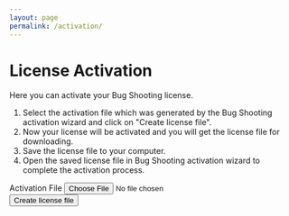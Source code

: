```yaml
---
layout: page
permalink: /activation/
---
```


<h1>License Activation</h1>
<p>Here you can activate your Bug Shooting license.</p>
<ol>
  <li>Select the activation file which was generated by the Bug Shooting activation wizard and click on "Create license file".</li>
  <li>Now your license will be activated and you will get the license file for downloading.</li>
  <li>Save the license file to your computer.</li>
  <li>Open the saved license file in Bug Shooting activation wizard to complete the activation process.</li>
</ol>

<div id="errorMessage" class="alert alert-danger" role="alert" style="display:none"></div>

<form id="submitform">
  <div class="row mb-3">
    <div class="form-group">
      <label for="activationfile" class="col-sm-2 col-form-label">Activation File</label>
      <input class="form-control" type="file" required name="activationfile" id="activationfile" >
    </div>
  </div>
  <div class="row mb-3">
    <div class="form-group">
      <button class="btn btn-lg btn-primary btn-block" type="submit">Create license file</button>
    </div>
  </div>
</form>

<script type="text/javascript">

  const form = document.getElementById('submitform');
  
  form.addEventListener('submit', (event) => {
    
    // disable default action
    event.preventDefault();
  
    var xhr = new XMLHttpRequest();
  
    xhr.onload = function () {
      if (xhr.readyState === xhr.DONE) {
        
        form.reset();
  
        if (xhr.status === 200) {
  
          // hide error message
          document.getElementById("errorMessage").style.display = "none";
  
          // download license file
          var tempEl = document.createElement("a");
          document.body.appendChild(tempEl);
          tempEl.style = "display: none";
          url = window.URL.createObjectURL(xhr.response);
          tempEl.href = url;
          tempEl.download = 'License.xml';
          tempEl.click();
          window.URL.revokeObjectURL(url);
 
        } else {
   
          // show error message
          document.getElementById("errorMessage").style.display = "block";
          document.getElementById("errorMessage").innerText = xhr.statusText; 
  
        }
      }
    };
  
    xhr.open("POST", "https://services.bugshooting.com/rest/activatelicense", true);
    xhr.responseType = "blob";
  
    var data = new FormData();
    data.append('activationfile', document.getElementById("activationfile").files[0]);
  
    xhr.send(data);
        
  });
 
</script>

